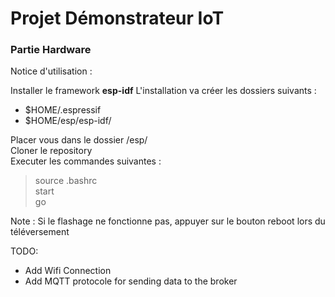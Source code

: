 # Projet Démonstrateur IoT
### Partie Hardware

Notice d'utilisation :

Installer le framework **esp-idf**
L'installation va créer les dossiers suivants : 
* $HOME/.espressif
* $HOME/esp/esp-idf/

Placer vous dans le dossier /esp/  
Cloner le repository  
Executer les commandes suivantes :  


> source .bashrc  
> start  
> go  

Note : Si le flashage ne fonctionne pas, appuyer sur le bouton reboot lors du téléversement
  
TODO:
- Add Wifi Connection
- Add MQTT protocole for sending data to the broker